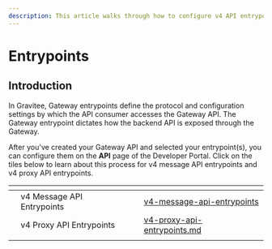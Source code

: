 ```yaml
---
description: This article walks through how to configure v4 API entrypoints
---
```


# Entrypoints

## Introduction

In Gravitee, Gateway entrypoints define the protocol and configuration settings by which the API consumer accesses the Gateway API. The Gateway entrypoint dictates how the backend API is exposed through the Gateway.

After you've created your Gateway API and selected your entrypoint(s), you can configure them on the **API** page of the Developer Portal. Click on the tiles below to learn about this process for v4 message API entrypoints and v4 proxy API entrypoints.

<table data-view="cards"><thead><tr><th></th><th></th><th></th><th data-hidden data-card-target data-type="content-ref"></th></tr></thead><tbody><tr><td></td><td>v4 Message API Entrypoints</td><td></td><td><a href="v4-message-api-entrypoints/">v4-message-api-entrypoints</a></td></tr><tr><td></td><td>v4 Proxy API Entrypoints</td><td></td><td><a href="v4-proxy-api-entrypoints.md">v4-proxy-api-entrypoints.md</a></td></tr><tr><td></td><td></td><td></td><td></td></tr></tbody></table>
